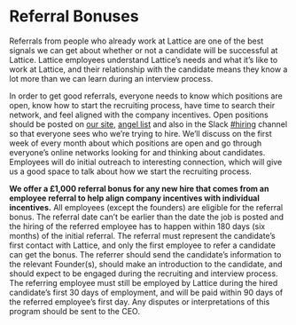 # Referral Bonuses

Referrals from people who already work at Lattice are one of the best signals we can get about whether or not a candidate will be successful at Lattice. Lattice employees understand Lattice’s needs and what it’s like to work at Lattice, and their relationship with the candidate means they know a lot more than we can learn during an interview process.

In order to get good referrals, everyone needs to know which positions are open, know how to start the recruiting process, have time to search their network, and feel aligned with the company incentives. Open positions should be posted on [our site](latticemarkets.com/jobs), [angel list](angel.co/latticemarkets/jobs) and also in the Slack [#hiring](https://latticemarkets.slack.com/messages/hiring/) channel so that everyone sees who we’re trying to hire. We’ll discuss on the first week of every month about which positions are open and go through everyone’s online networks looking for and thinking about candidates. Employees will do initial outreach to interesting connection, which will give us a good space to talk about how we start the recruiting process.

**We offer a £1,000 referral bonus for any new hire that comes from an employee referral to help align company incentives with individual incentives.** All employees (except the founders) are eligible for the referral bonus. The referral date can’t be earlier than the date the job is posted and the hiring of the referred employee has to happen within 180 days (six months) of the initial referral. The referral must represent the candidate’s first contact with Lattice, and only the first employee to refer a candidate can get the bonus. The referrer should send the candidate’s information to the relevant Founder(s), should make an introduction to the candidate, and should expect to be engaged during the recruiting and interview process. The referring employee must still be employed by Lattice during the hired candidate’s first 30 days of employment, and will be paid within 90 days of the referred employee’s first day. Any disputes or interpretations of this program should be sent to the CEO.
